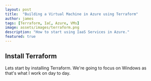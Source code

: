 ```yaml
---
layout: post
title:  "Building a Virtual Machine in Azure using Terraform"
author: james
tags: [Terraform, IaC, Azure, VMs]
image: assets/images/terraform.png 
description: "How to start using IaaS Services in Azure."
featured: true
---
```


## Install Terraform

Lets start by installing Terraform. We're going to focus on Windows as that's what I work on day to day.

